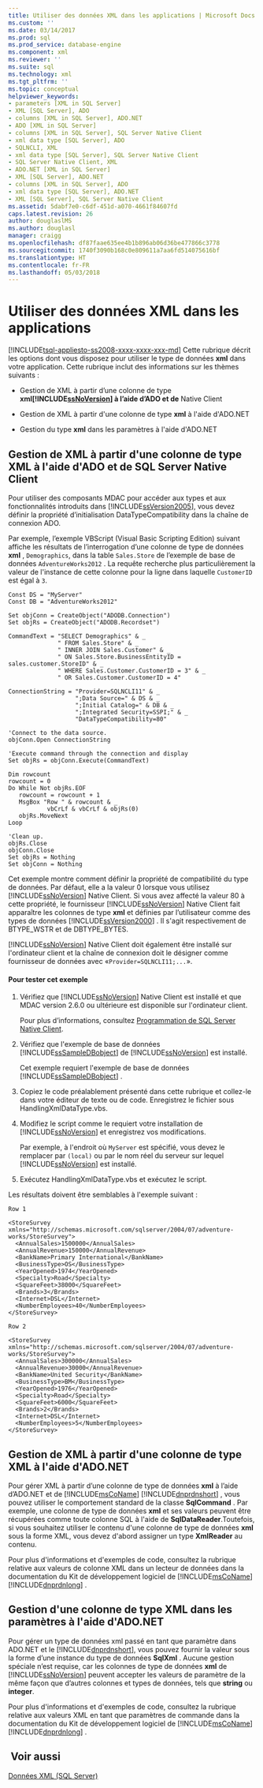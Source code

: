 ```yaml
---
title: Utiliser des données XML dans les applications | Microsoft Docs
ms.custom: ''
ms.date: 03/14/2017
ms.prod: sql
ms.prod_service: database-engine
ms.component: xml
ms.reviewer: ''
ms.suite: sql
ms.technology: xml
ms.tgt_pltfrm: ''
ms.topic: conceptual
helpviewer_keywords:
- parameters [XML in SQL Server]
- XML [SQL Server], ADO
- columns [XML in SQL Server], ADO.NET
- ADO [XML in SQL Server]
- columns [XML in SQL Server], SQL Server Native Client
- xml data type [SQL Server], ADO
- SQLNCLI, XML
- xml data type [SQL Server], SQL Server Native Client
- SQL Server Native Client, XML
- ADO.NET [XML in SQL Server]
- XML [SQL Server], ADO.NET
- columns [XML in SQL Server], ADO
- xml data type [SQL Server], ADO.NET
- XML [SQL Server], SQL Server Native Client
ms.assetid: 5dabf7e0-c6df-451d-a070-4661f84607fd
caps.latest.revision: 26
author: douglaslMS
ms.author: douglasl
manager: craigg
ms.openlocfilehash: df87faae635ee4b1b896ab06d36be477866c3778
ms.sourcegitcommit: 1740f3090b168c0e809611a7aa6fd514075616bf
ms.translationtype: HT
ms.contentlocale: fr-FR
ms.lasthandoff: 05/03/2018
---
```

# <a name="use-xml-data-in-applications"></a>Utiliser des données XML dans les applications
[!INCLUDE[tsql-appliesto-ss2008-xxxx-xxxx-xxx-md](../../includes/tsql-appliesto-ss2008-xxxx-xxxx-xxx-md.md)]
  Cette rubrique décrit les options dont vous disposez pour utiliser le type de données **xml** dans votre application. Cette rubrique inclut des informations sur les thèmes suivants :  
  
-   Gestion de XML à partir d’une colonne de type **xml[!INCLUDE[ssNoVersion](../../includes/ssnoversion-md.md)] à l’aide d’ADO et de**  Native Client  
  
-   Gestion de XML à partir d'une colonne de type **xml** à l'aide d'ADO.NET  
  
-   Gestion du type **xml** dans les paramètres à l'aide d'ADO.NET  
  
## <a name="handling-xml-from-an-xml-type-column-by-using-ado-and-sql-server-native-client"></a>Gestion de XML à partir d'une colonne de type XML à l'aide d'ADO et de SQL Server Native Client  
 Pour utiliser des composants MDAC pour accéder aux types et aux fonctionnalités introduits dans [!INCLUDE[ssVersion2005](../../includes/ssversion2005-md.md)], vous devez définir la propriété d’initialisation DataTypeCompatibility dans la chaîne de connexion ADO.  
  
 Par exemple, l’exemple VBScript (Visual Basic Scripting Edition) suivant affiche les résultats de l’interrogation d’une colonne de type de données **xml** , `Demographics`, dans la table `Sales.Store` de l’exemple de base de données `AdventureWorks2012` . La requête recherche plus particulièrement la valeur de l'instance de cette colonne pour la ligne dans laquelle `CustomerID` est égal à `3`.  
  
```  
Const DS = "MyServer"  
Const DB = "AdventureWorks2012"  
  
Set objConn = CreateObject("ADODB.Connection")  
Set objRs = CreateObject("ADODB.Recordset")  
  
CommandText = "SELECT Demographics" & _  
              " FROM Sales.Store" & _  
              " INNER JOIN Sales.Customer" & _  
              " ON Sales.Store.BusinessEntityID = sales.customer.StoreID" & _  
              " WHERE Sales.Customer.CustomerID = 3" & _  
              " OR Sales.Customer.CustomerID = 4"  
  
ConnectionString = "Provider=SQLNCLI11" & _  
                   ";Data Source=" & DS & _  
                   ";Initial Catalog=" & DB & _  
                   ";Integrated Security=SSPI;" & _  
                   "DataTypeCompatibility=80"  
  
'Connect to the data source.  
objConn.Open ConnectionString  
  
'Execute command through the connection and display  
Set objRs = objConn.Execute(CommandText)  
  
Dim rowcount  
rowcount = 0  
Do While Not objRs.EOF  
   rowcount = rowcount + 1  
   MsgBox "Row " & rowcount & _  
           vbCrLf & vbCrLf & objRs(0)  
   objRs.MoveNext  
Loop  
  
'Clean up.  
objRs.Close  
objConn.Close  
Set objRs = Nothing  
Set objConn = Nothing  
```  
  
 Cet exemple montre comment définir la propriété de compatibilité du type de données. Par défaut, elle a la valeur 0 lorsque vous utilisez [!INCLUDE[ssNoVersion](../../includes/ssnoversion-md.md)] Native Client. Si vous avez affecté la valeur 80 à cette propriété, le fournisseur [!INCLUDE[ssNoVersion](../../includes/ssnoversion-md.md)] Native Client fait apparaître les colonnes de type **xml** et définies par l’utilisateur comme des types de données [!INCLUDE[ssVersion2000](../../includes/ssversion2000-md.md)] . Il s'agit respectivement de BTYPE_WSTR et de DBTYPE_BYTES.  
  
 [!INCLUDE[ssNoVersion](../../includes/ssnoversion-md.md)] Native Client doit également être installé sur l'ordinateur client et la chaîne de connexion doit le désigner comme fournisseur de données avec «`Provider=SQLNCLI11;...`».  
  
#### <a name="to-test-this-example"></a>Pour tester cet exemple  
  
1.  Vérifiez que [!INCLUDE[ssNoVersion](../../includes/ssnoversion-md.md)] Native Client est installé et que MDAC version 2.6.0 ou ultérieure est disponible sur l'ordinateur client.  
  
     Pour plus d’informations, consultez [Programmation de SQL Server Native Client](../../relational-databases/native-client/sql-server-native-client-programming.md).  
  
2.  Vérifiez que l'exemple de base de données [!INCLUDE[ssSampleDBobject](../../includes/sssampledbobject-md.md)] de [!INCLUDE[ssNoVersion](../../includes/ssnoversion-md.md)] est installé.  
  
     Cet exemple requiert l'exemple de base de données [!INCLUDE[ssSampleDBobject](../../includes/sssampledbobject-md.md)] .  
  
3.  Copiez le code préalablement présenté dans cette rubrique et collez-le dans votre éditeur de texte ou de code. Enregistrez le fichier sous HandlingXmlDataType.vbs.  
  
4.  Modifiez le script comme le requiert votre installation de [!INCLUDE[ssNoVersion](../../includes/ssnoversion-md.md)] et enregistrez vos modifications.  
  
     Par exemple, à l'endroit où `MyServer` est spécifié, vous devez le remplacer par `(local)` ou par le nom réel du serveur sur lequel [!INCLUDE[ssNoVersion](../../includes/ssnoversion-md.md)] est installé.  
  
5.  Exécutez HandlingXmlDataType.vbs et exécutez le script.  
  
 Les résultats doivent être semblables à l'exemple suivant :  
  
```  
Row 1  
  
<StoreSurvey xmlns="http://schemas.microsoft.com/sqlserver/2004/07/adventure-works/StoreSurvey">  
  <AnnualSales>1500000</AnnualSales>  
  <AnnualRevenue>150000</AnnualRevenue>  
  <BankName>Primary International</BankName>  
  <BusinessType>OS</BusinessType>  
  <YearOpened>1974</YearOpened>  
  <Specialty>Road</Specialty>  
  <SquareFeet>38000</SquareFeet>  
  <Brands>3</Brands>  
  <Internet>DSL</Internet>  
  <NumberEmployees>40</NumberEmployees>  
</StoreSurvey>  
  
Row 2  
  
<StoreSurvey xmlns="http://schemas.microsoft.com/sqlserver/2004/07/adventure-works/StoreSurvey">  
  <AnnualSales>300000</AnnualSales>  
  <AnnualRevenue>30000</AnnualRevenue>  
  <BankName>United Security</BankName>  
  <BusinessType>BM</BusinessType>  
  <YearOpened>1976</YearOpened>  
  <Specialty>Road</Specialty>  
  <SquareFeet>6000</SquareFeet>  
  <Brands>2</Brands>  
  <Internet>DSL</Internet>  
  <NumberEmployees>5</NumberEmployees>  
</StoreSurvey>  
```  
  
## <a name="handling-xml-from-an-xml-type-column-by-using-adonet"></a>Gestion de XML à partir d'une colonne de type XML à l'aide d'ADO.NET  
 Pour gérer XML à partir d’une colonne de type de données **xml** à l’aide d’ADO.NET et de [!INCLUDE[msCoName](../../includes/msconame-md.md)] [!INCLUDE[dnprdnshort](../../includes/dnprdnshort-md.md)] , vous pouvez utiliser le comportement standard de la classe **SqlCommand** . Par exemple, une colonne de type de données **xml** et ses valeurs peuvent être récupérées comme toute colonne SQL à l'aide de **SqlDataReader**.Toutefois, si vous souhaitez utiliser le contenu d'une colonne de type de données **xml** sous la forme XML, vous devez d'abord assigner un type **XmlReader** au contenu.  
  
 Pour plus d'informations et d'exemples de code, consultez la rubrique relative aux valeurs de colonne XML dans un lecteur de données dans la documentation du Kit de développement logiciel de [!INCLUDE[msCoName](../../includes/msconame-md.md)] [!INCLUDE[dnprdnlong](../../includes/dnprdnlong-md.md)] .  
  
## <a name="handling-an-xml-type-column-in-parameters-by-using-adonet"></a>Gestion d'une colonne de type XML dans les paramètres à l'aide d'ADO.NET  
 Pour gérer un type de données xml passé en tant que paramètre dans ADO.NET et le [!INCLUDE[dnprdnshort](../../includes/dnprdnshort-md.md)], vous pouvez fournir la valeur sous la forme d’une instance du type de données **SqlXml** . Aucune gestion spéciale n’est requise, car les colonnes de type de données **xml** de [!INCLUDE[ssNoVersion](../../includes/ssnoversion-md.md)] peuvent accepter les valeurs de paramètre de la même façon que d’autres colonnes et types de données, tels que **string** ou **integer**.  
  
 Pour plus d'informations et d'exemples de code, consultez la rubrique relative aux valeurs XML en tant que paramètres de commande dans la documentation du Kit de développement logiciel de [!INCLUDE[msCoName](../../includes/msconame-md.md)] [!INCLUDE[dnprdnlong](../../includes/dnprdnlong-md.md)] .  
  
## <a name="see-also"></a> Voir aussi  
 [Données XML &#40;SQL Server&#41;](../../relational-databases/xml/xml-data-sql-server.md)  
  
  
